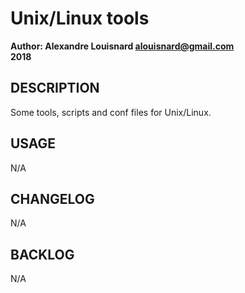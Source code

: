 # Unix/Linux tools

**Author: Alexandre Louisnard alouisnard@gmail.com**  
**2018**

## DESCRIPTION
Some tools, scripts and conf files for Unix/Linux.  

## USAGE
N/A  

## CHANGELOG
N/A  

## BACKLOG
N/A  
